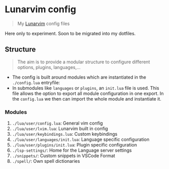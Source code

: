 # Lunarvim config

> My [Lunarvim](https://www.lunarvim.org/) config files

Here only to experiment. Soon to be migrated into my dotfiles.

## Structure

> The aim is to provide a modular structure to configure different options, plugins, languages,...

- The config is built around modules which are instantiated in the `./config.lua` entryfile:
- In submodules like `languages` or `plugins`, an `init.lua` file is used. This file allows the option to export all module configuration in one export. In the `config.lua` we then can import the whole module and instantiate it.

### Modules

1. `./lua/user/config.lua`: General vim config
2. `./lua/user/lvim.lua`: Lunarvim built in config
3. `./lua/user/keybindings.lua`: Custom keybindings
4. `./lua/user/languages/init.lua`: Language specific configuration
5. `./lua/user/plugins/init.lua`: Plugin specific configuration
6. `./lsp-settings/`: Home for the Language server settings
7. `./snippets/`: Custom snippets in VSCode Format
8. `./spell/`: Own spell dictionaries
